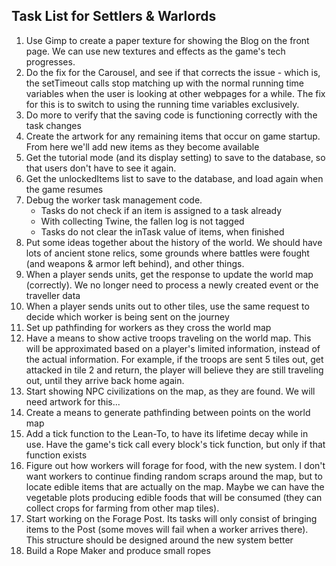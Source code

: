 ## Task List for Settlers & Warlords

1.  Use Gimp to create a paper texture for showing the Blog on the front page. We can use new textures and effects as the game's tech progresses.
2.  Do the fix for the Carousel, and see if that corrects the issue - which is, the setTimeout calls stop matching up with the normal running time variables when the user is looking at other webpages for a while. The fix for this is to switch to using the running time variables exclusively.
3.  Do more to verify that the saving code is functioning correctly with the task changes
4.  Create the artwork for any remaining items that occur on game startup. From here we'll add new items as they become available
5.  Get the tutorial mode (and its display setting) to save to the database, so that users don't have to see it again.
6.  Get the unlockedItems list to save to the database, and load again when the game resumes
7.  Debug the worker task management code.
    -   Tasks do not check if an item is assigned to a task already
    -   With collecting Twine, the fallen log is not tagged
    -   Tasks do not clear the inTask value of items, when finished
8.  Put some ideas together about the history of the world. We should have lots of ancient stone relics, some grounds where battles were fought (and weapons & armor left behind), and other things.
9.  When a player sends units, get the response to update the world map (correctly). We no longer need to process a newly created event or the traveller data
10. When a player sends units out to other tiles, use the same request to decide which worker is being sent on the journey
11. Set up pathfinding for workers as they cross the world map
12. Have a means to show active troops traveling on the world map. This will be approximated based on a player's limited information, instead of the actual information. For example, if the troops are sent 5 tiles out, get attacked in tile 2 and return, the player will believe they are still traveling out, until they arrive back home again.
13. Start showing NPC civilizations on the map, as they are found. We will need artwork for this...
14. Create a means to generate pathfinding between points on the world map
15. Add a tick function to the Lean-To, to have its lifetime decay while in use. Have the game's tick call every block's tick function, but only if that function exists
16. Figure out how workers will forage for food, with the new system. I don't want workers to continue finding random scraps around the map, but to locate edible items that are actually on the map. Maybe we can have the vegetable plots producing edible foods that will be consumed (they can collect crops for farming from other map tiles).
17. Start working on the Forage Post. Its tasks will only consist of bringing items to the Post (some moves will fail when a worker arrives there). This structure should be designed around the new system better
18. Build a Rope Maker and produce small ropes
